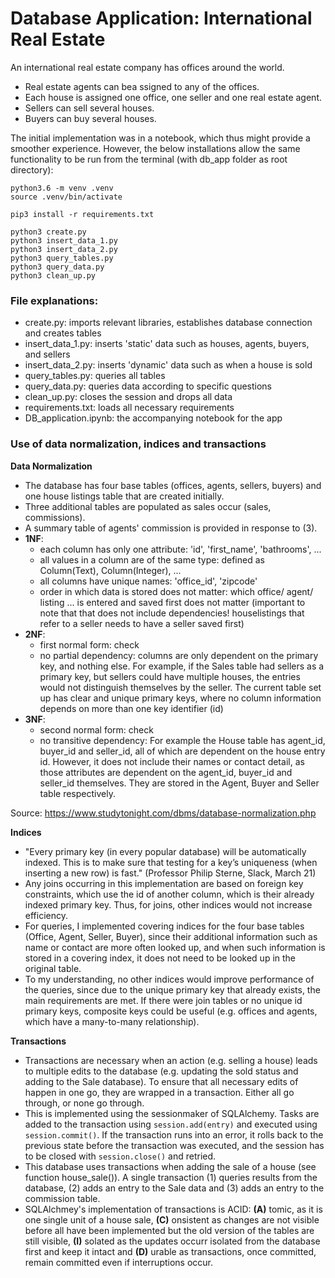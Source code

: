 # Database Application: International Real Estate
An international real estate company has offices around the world.
- Real estate agents can bea ssigned to any of the offices.
- Each house is assigned one office, one seller and one real estate agent.
- Sellers can sell several houses.
- Buyers can buy several houses.

The initial implementation was in a notebook, which thus might provide a smoother experience. However, the below installations allow the same functionality to be run from the terminal (with db_app folder as root directory):

```
python3.6 -m venv .venv
source .venv/bin/activate

pip3 install -r requirements.txt

python3 create.py
python3 insert_data_1.py
python3 insert_data_2.py
python3 query_tables.py
python3 query_data.py
python3 clean_up.py
```

### File explanations:
- create.py: imports relevant libraries, establishes database connection and creates tables
- insert_data_1.py: inserts 'static' data such as houses, agents, buyers, and sellers
- insert_data_2.py: inserts 'dynamic' data such as when a house is sold
- query_tables.py: queries all tables
- query_data.py: queries data according to specific questions
- clean_up.py: closes the session and drops all data
- requirements.txt: loads all necessary requirements
- DB_application.ipynb: the accompanying notebook for the app




### Use of data normalization, indices and transactions

**Data Normalization**
- The database has four base tables (offices, agents, sellers, buyers) and one house listings table that are created initially.
- Three additional tables are populated as sales occur (sales, commissions).
- A summary table of agents' commission is provided in response to (3).
- **1NF**:
    - each column has only one attribute: 'id', 'first_name', 'bathrooms', ...
    - all values in a column are of the same type: defined as  Column(Text), Column(Integer), ...
    - all columns have unique names: 'office_id', 'zipcode'
    - order in which data is stored does not matter: which office/ agent/ listing ... is entered and saved first does not matter (important to note that that does not include dependencies! houselistings that refer to a seller needs to have a seller saved first)
- **2NF**:
    - first normal form: check
    - no partial dependency: columns are only dependent on the primary key, and nothing else. For example, if the Sales table had sellers as a primary key, but sellers could have multiple houses, the entries would not distinguish themselves by the seller. The current table set up has clear and unique primary keys, where no column information depends on more than one key identifier (id)
- **3NF**:
    - second normal form: check
    - no transitive dependency: For example the House table has agent_id, buyer_id and seller_id, all of which are dependent on the house entry id. However, it does not include their names or contact detail, as those attributes are dependent on the agent_id, buyer_id and seller_id themselves. They are stored in the Agent, Buyer and Seller table respectively.


Source: https://www.studytonight.com/dbms/database-normalization.php

**Indices**
- "Every primary key (in every popular database) will be automatically indexed. This is to make sure that testing for a key’s uniqueness (when inserting a new row) is fast." (Professor Philip Sterne, Slack, March 21)
- Any joins occurring in this implementation are based on foreign key constraints, which use the id of another column, which is their already indexed primary key. Thus, for joins, other indices would not increase efficiency.
- For queries, I implemented covering indices for the four base tables (Office, Agent, Seller, Buyer), since their additional information such as name or contact are more often looked up, and when such information is stored in a covering index, it does not need to be looked up in the original table.
- To my understanding, no other indices would improve performance of the queries, since due to the unique primary key that already exists, the main requirements are met. If there were join tables or no unique id primary keys, composite keys could be useful (e.g. offices and agents, which have a many-to-many relationship).


**Transactions**
- Transactions are necessary when an action (e.g. selling a house) leads to multiple edits to the database (e.g. updating the sold status and adding to the Sale database). To ensure that all necessary edits of happen in one go, they are wrapped in a transaction. Either all go through, or none go through.
- This is implemented using the sessionmaker of SQLAlchemy. Tasks are added to the transaction using `session.add(entry)` and executed using `session.commit()`. If the transaction runs into an error, it rolls back to the previous state before the transaction was executed, and the session has to be closed with `session.close()` and retried.
- This database uses transactions when adding the sale of a house (see function house_sale()). A single transaction (1) queries results from the database, (2) adds an entry to the Sale data and (3) adds an entry to the commission table.
- SQLAlchmey's implementation of transactions is ACID: **(A)** tomic, as it is one single unit of a house sale, **(C)** onsistent as changes are not visible before all have been implemented but the old version of the tables are still visible, **(I)** solated as the updates occurr isolated from the database first and keep it intact and **(D)** urable as transactions, once committed, remain committed even if interruptions occur.

